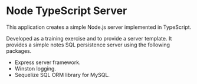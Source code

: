 # Node TypeScript Server

This application creates a simple Node.js server implemented in TypeScript.

Developed as a training exercise and to provide a server template. It provides a
simple notes SQL persistence server using the following packages.

- Express server framework.
- Winston logging.
- Sequelize SQL ORM library for MySQL.
